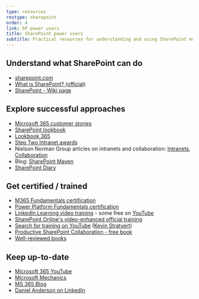 ```yaml
---
type: resources
restype: sharepoint
order: 4
link: SP power users
title: SharePoint power users
subtitle: Practical resources for understanding and using SharePoint more effectively
---
```


## Understand what SharePoint can do

* [sharepoint.com](https://sharepoint.com)
* [What is SharePoint? (official)](https://support.microsoft.com/office/what-is-sharepoint-97b915e6-651b-43b2-827d-fb25777f446f)
* [SharePoint - Wiki page](https://en.wikipedia.org/wiki/SharePoint)

## Explore successful approaches

* [Microsoft 365 customer stories](https://www.microsoft.com/en/customers/search?sq=&ff=&p=0&so=story_publish_date+desc&filters=product%3Aother%2Fsharepoint)
* [SharePoint lookbook](https://adoption.microsoft.com/sharepoint-look-book/)
* [Lookbook 365](https://lookbook365.com/)
* [Step Two Intranet awards](https://www.steptwo.com.au/awards/)
* Nielson Norman Group articles on intranets and collaboration: [Intranets](https://www.nngroup.com/topic/intranets/), [Collaboration](https://www.nngroup.com/topic/collaboration/)
* Blog: [SharePoint Maven](https://sharepointmaven.com/category/sharepoint/)
* [SharePoint Diary](https://www.sharepointdiary.com/)

## Get certified / trained

* [M365 Fundamentals certification](https://learn.microsoft.com/certifications/microsoft-365-fundamentals/)
* [Power Platform Fundamentals certification](https://learn.microsoft.com/certifications/power-platform-fundamentals/)
* [LinkedIn Learning video training](https://www.linkedin.com/learning/topics/sharepoint) - some free on [YouTube](https://www.youtube.com/playlist?list=PL26pr4T7OzVNDtfTerqDXkwSvPg2FfFA3)
* [SharePoint Online's video-enhanced official training](https://support.office.com/article/Discover-SharePoint-cb8ef501-84db-4427-ac77-ec2009fb8e23)
* [Search for training on YouTube](https://www.youtube.com/results?q=sharepoint&sp=EgIQAw%253D%253D) ([Kevin Stratvert](https://www.youtube.com/playlist?list=PLlKpQrBME6xLB0wtdoFraKMzavqFSPp7I))
* [Productive SharePoint Collaboration - free book](https://stevegoodyear.wordpress.com/end-user-training-guide/)
* [Well-reviewed books](https://www.amazon.com/gp/bestsellers/books/6133983011)

## Keep up-to-date

* [Microsoft 365 YouTube](https://www.youtube.com/@Microsoft365)
* [Microsoft Mechanics](https://www.youtube.com/@MSFTMechanics)
* [MS 365 Blog](https://www.microsoft.com/microsoft-365/blog/)
* [Daniel Anderson on LinkedIn](https://www.linkedin.com/in/danielando/)
